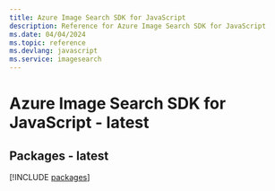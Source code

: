 ```yaml
---
title: Azure Image Search SDK for JavaScript
description: Reference for Azure Image Search SDK for JavaScript
ms.date: 04/04/2024
ms.topic: reference
ms.devlang: javascript
ms.service: imagesearch
---
```

# Azure Image Search SDK for JavaScript - latest
## Packages - latest
[!INCLUDE [packages](image-search-index.md)]